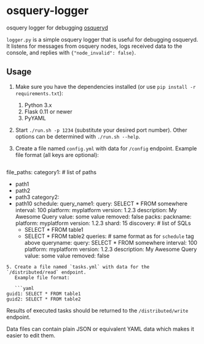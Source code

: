 # osquery-logger
osquery logger for debugging [osqueryd](https://github.com/facebook/osquery)

`logger.py` is a simple osquery logger that is useful for debugging osqueryd.
It listens for messages from osquery nodes, logs received data to the console,
and replies with `{"node_invalid": false}`.

## Usage

1. Make sure you have the dependencies installed (or use `pip install -r requirements.txt`):
   1. Python 3.x
   2. Flask 0.11 or newer
   3. PyYAML
2. Start `./run.sh -p 1234` (substitute your desired port number).
   Other options can be determined with `./run.sh --help`.
3. Create a file named `config.yml` with data for `/config` endpoint.
   Example file format (all keys are optional):

   ```yaml
file_paths:
  category1:  # list of paths
  - path1
  - path2
  - path3
  category2:
  - path10
schedule:
  query_name1:
    query: SELECT * FROM somewhere
    interval: 100
    platform: myplatform
    version: 1.2.3
    description: My Awesome Query
    value: some value
    removed: false
packs:
  packname:
    platform: myplatform
    version: 1.2.3
    shard: 15
    discovery:  # list of SQLs
    - SELECT * FROM table1
    - SELECT * FROM table2
    queries:  # same format as for `schedule` tag above
      queryname:
        query: SELECT * FROM somewhere
        interval: 100
        platform: myplatform
        version: 1.2.3
        description: My Awesome Query
        value: some value
        removed: false
```
5. Create a file named `tasks.yml` with data for the `/distributed/read` endpoint.
   Example file format:

   ```yaml
guid1: SELECT * FROM table1
guid2: SELECT * FROM table2
```
   Results of executed tasks should be returned to the `/distributed/write` endpoint.

Data files can contain plain JSON or equivalent YAML data which makes it easier to edit them.
